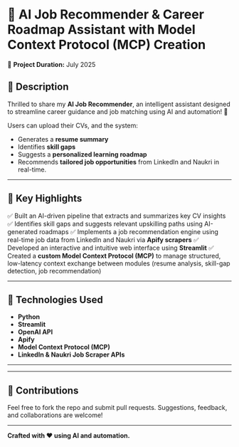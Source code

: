 # 🚀 AI Job Recommender & Career Roadmap Assistant with Model Context Protocol (MCP) Creation

📅 **Project Duration:** July 2025

## 🔹 Description

Thrilled to share my **AI Job Recommender**, an intelligent assistant designed to streamline career guidance and job matching using AI and automation! 🎯

Users can upload their CVs, and the system:

* Generates a **resume summary**
* Identifies **skill gaps**
* Suggests a **personalized learning roadmap**
* Recommends **tailored job opportunities** from LinkedIn and Naukri in real-time.

---

## 🔹 Key Highlights

✅ Built an AI-driven pipeline that extracts and summarizes key CV insights
✅ Identifies skill gaps and suggests relevant upskilling paths using AI-generated roadmaps
✅ Implements a job recommendation engine using real-time job data from LinkedIn and Naukri via **Apify scrapers**
✅ Developed an interactive and intuitive web interface using **Streamlit**
✅ Created a **custom Model Context Protocol (MCP)** to manage structured, low-latency context exchange between modules (resume analysis, skill-gap detection, job recommendation)

---

## 🔹 Technologies Used

* **Python**
* **Streamlit**
* **OpenAI API**
* **Apify**
* **Model Context Protocol (MCP)**&#x20;
* **LinkedIn & Naukri Job Scraper APIs**

---

---

## 🙌 Contributions

Feel free to fork the repo and submit pull requests. Suggestions, feedback, and collaborations are welcome!

---

**Crafted with ❤️ using AI and automation.**
